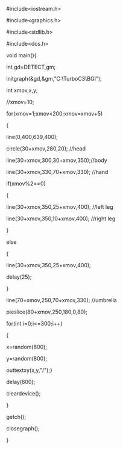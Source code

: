 #include<iostream.h>

#include<graphics.h>

#include<stdlib.h>

#include<dos.h>

void main(){

int gd=DETECT,gm;

initgraph(&gd,&gm,"C:\\TurboC3\\BGI");

int xmov,x,y;

//xmov=10;

for(xmov=1;xmov<200;xmov=xmov+5)

{

line(0,400,639,400);

circle(30+xmov,280,20); //head

line(30+xmov,300,30+xmov,350);//body

line(30+xmov,330,70+xmov,330); //hand

if(xmov%2==0)

{

line(30+xmov,350,25+xmov,400); //left leg

line(30+xmov,350,10+xmov,400); //right leg

}

else

{

line(30+xmov,350,25+xmov,400);

delay(25);

}

line(70+xmov,250,70+xmov,330); //umbrella

pieslice(80+xmov,250,180,0,80);

for(int i=0;i<=300;i++)

{

x=random(800);

y=random(800);

outtextxy(x,y,"/");}

delay(600);

cleardevice();

}

getch();

closegraph();

}
